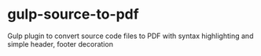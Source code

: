 # gulp-source-to-pdf
Gulp plugin to convert source code files to PDF with syntax highlighting and simple header, footer decoration
